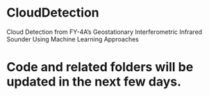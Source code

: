 # CloudDetection
Cloud Detection from FY-4A’s Geostationary Interferometric Infrared Sounder Using Machine Learning Approaches
# Code and related folders will be updated in the next few days.
